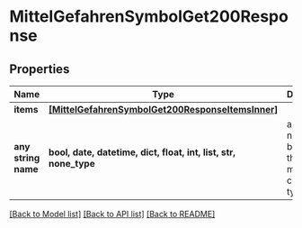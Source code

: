 # MittelGefahrenSymbolGet200Response


## Properties
Name | Type | Description | Notes
------------ | ------------- | ------------- | -------------
**items** | [**[MittelGefahrenSymbolGet200ResponseItemsInner]**](MittelGefahrenSymbolGet200ResponseItemsInner.md) |  | [optional] 
**any string name** | **bool, date, datetime, dict, float, int, list, str, none_type** | any string name can be used but the value must be the correct type | [optional]

[[Back to Model list]](../README.md#documentation-for-models) [[Back to API list]](../README.md#documentation-for-api-endpoints) [[Back to README]](../README.md)


